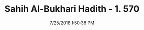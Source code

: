 ---
title        : "Sahih Al-Bukhari Hadith - 1. 570"
date         : 7/25/2018 1:50:38 PM
draft        : false
type         : "hadith"
layout       : "hadith"
BookCode     : "SHB"
VolumeNumber : "1"
HadithNumber : "570"
categories  :  ["Prayer Times-Leading people in prayer after its time is over"]
tags  :  ["Jabir bin Abdullah"]
---